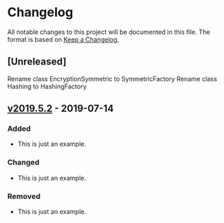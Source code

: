 # Changelog
All notable changes to this project will be documented in this file.
The format is based on [Keep a Changelog](https://keepachangelog.com/en/1.0.0/),

## [Unreleased]
Rename class EncryptionSymmetric to SymmetricFactory
Rename class Hashing to HashingFactory

## [v2019.5.2] - 2019-07-14
### Added
- This is just an example.
### Changed
- This is just an example.
### Removed
- This is just an example.


[v2019.5.2]: https://github.com/TheMofaDe/DotNetHelper-Encryption/releases/tag/v2019.5.2
